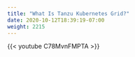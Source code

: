```yaml
---
title: "What Is Tanzu Kubernetes Grid?"
date: 2020-10-12T18:39:19-07:00
weight: 2215
---
```

{{< youtube C78MvnFMPTA >}}
